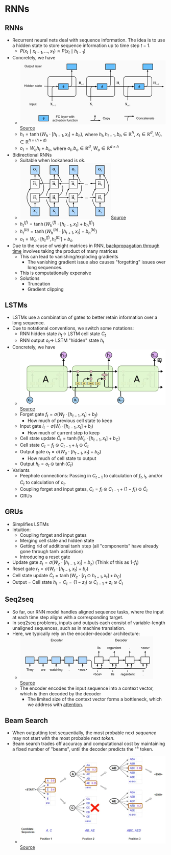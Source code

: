 # RNNs

## RNNs

- Recurrent neural nets deal with sequence information. The idea is to use a hidden state to store sequence information up to time step $t-1$.
  - $P(x_t \mid x_{t-1}, \ldots, x_1) \approx P(x_t \mid h_{t-1})$
- Concretely, we have 
  - ![rnn.png](rnn.png)[Source](http://d2l.ai/chapter_recurrent-neural-networks/rnn.html)
  - $h_t = \tanh(W_h\cdot[h_{t-1}, x_t] + b_h),$ where $h_t, h_{t-1}, b_h \in \mathbb{R}^h$, $x_t \in \mathbb{R}^d$, $W_h \in \mathbb{R}^{h \times (h + d)}$
  - $o_t = W_oh_t + b_o$, where $o_t, b_o \in \mathbb{R}^d$, $W_o \in \mathbb{R}^{d \times h}$
- Bidirectional RNNs
  - Suitable when lookahead is ok.
  - ![bidirectional.png](bidirectional.png)[Source](http://d2l.ai/chapter_recurrent-modern/bi-rnn.html)
  - $h^{(f)}_t = \tanh(W^{(f)}_h\cdot[h_{t-1}, x_t] + b^{(f)}_h)$ 
  - $h^{(b)}_t = \tanh(W^{(b)}_h\cdot[h_{t+1}, x_t] + b^{(b)}_h)$ 
  - $o_t = W_o \cdot [h^{(f)}_t, h^{(b)}_t] + b_o$
- Due to the reuse of weight matrices in RNN, [backpropagation through time](https://www.geeksforgeeks.org/ml-back-propagation-through-time/) involves taking the product of many matrices
  - This can lead to vanishing/exploding gradients
    - The vanishing gradient issue also causes "forgetting" issues over long sequences.
  - This is computationally expensive
  - Solutions
    - Truncation
    - Gradient clipping

## LSTMs

- LSTMs use a combination of gates to better retain information over a long sequence. 
- Due to notational conventions, we switch some notations:
  - RNN hidden state $h_t \rightarrow$ LSTM cell state $C_t$
  - RNN output $o_t \rightarrow$ LSTM "hidden" state $h_t$
- Concretely, we have
  - ![lstm.png](lstm.png)[Source](http://colah.github.io/posts/2015-08-Understanding-LSTMs/)
  - Forget gate $f_t = \sigma(W_f \cdot [h_{t-1}, x_t] + b_f)$
    - How much of previous cell state to keep
  - Input gate $i_t = \sigma(W_i \cdot [h_{t-1}, x_t] + b_i)$
    - How much of current step to keep
  - Cell state update $\tilde{C}_t = \tanh(W_c \cdot [h_{t-1}, x_t] + b_C)$
  - Cell state $C_t = f_t \odot C_{t-1} + i_t \odot \tilde{C}_t$
  - Output gate $o_t = \sigma(W_o \cdot [h_{t-1}, x_t] + b_o)$
    - How much of cell state to output
  - Output $h_t = o_t \odot \tanh(C_t)$ 
- Variants
  - Peephole connections: Passing in $C_{t-1}$ to calculation of $f_t, i_t$, and/or $C_t$ to calculation of $o_t$.
  - Coupling forget and input gates, $C_t = f_t \odot C_{t-1} + (1-f_t) \odot \tilde{C}_t$
  - GRUs

## GRUs

- Simplifies LSTMs
- Intuition:
  - Coupling forget and input gates
  - Merging cell state and hidden state
  - Getting rid of additional $\tanh$ step (all "components" have already gone through $\tanh$ activation)
  - Introducing a reset gate
- Update gate $z_t = \sigma(W_z\cdot [h_{t-1}, x_t] + b_z)$ (Think of this as 1-$f_t$)
- Reset gate $r_t = \sigma(W_r\cdot [h_{t-1}, x_t] + b_r)$ 
- Cell state update $\tilde{C}_t = \tanh(W_c \cdot [r_t \odot h_{t-1}, x_t] + b_C)$
- Output = Cell state $h_t = C_t = (1-z_t) \odot C_{t-1} + z_t \odot \tilde{C}_t$

## Seq2seq

- So far, our RNN model handles aligned sequence tasks, where the input at each time step aligns with a corresponding target.
- In seq2seq problems, inputs and outputs each consist of variable-length unaligned sequences, such as in machine translation. 
- Here, we typically rely on the encoder-decoder architecture:
  - ![seq2seq.png](seq2seq.png)[Source](http://d2l.ai/chapter_recurrent-modern/seq2seq.html)
  - The encoder encodes the input sequence into a context vector, which is then decoded by the decoder
    - The limited size of the context vector forms a bottleneck, which we address with [attention](../08_attention_transformers/notes.md). 

## Beam Search
- When outputting text sequentially, the most probable next _sequence_ may not start with the most probable next _token_. 
- Beam search trades off accuracy and computational cost by maintaining a fixed number of "beams", until the decoder predicts the "<END>" token.
  - ![beam_search.png](beam_search.png)[Source](https://towardsdatascience.com/foundations-of-nlp-explained-visually-beam-search-how-it-works-1586b9849a24)